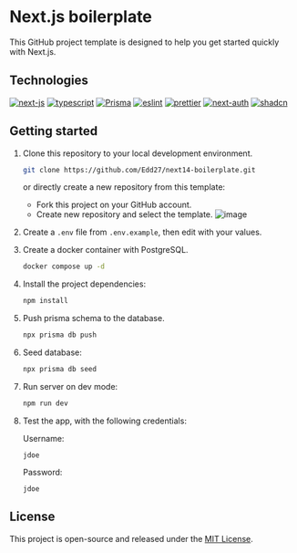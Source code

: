 # Next.js boilerplate

This GitHub project template is designed to help you get started quickly with Next.js.

## Technologies

[![next-js](https://img.shields.io/badge/next.js-000?style=for-the-badge&logo=next.js&logoColor=fff)](https://nextjs.org/)
[![typescript](https://img.shields.io/badge/typescript-2C6FBB?style=for-the-badge&logo=typescript&logoColor=FFF)](https://www.typescriptlang.org/)
[![Prisma](https://img.shields.io/badge/prisma-4F60CE?style=for-the-badge&logo=prisma&logoColor=FFF)](https://www.prisma.io/)
[![eslint](https://img.shields.io/badge/eslint-4133B7?style=for-the-badge&logo=eslint&logoColor=FFF)](https://eslint.org/)
[![prettier](https://img.shields.io/badge/prettier-F6B249?style=for-the-badge&logo=prettier&logoColor=000)](https://prettier.io/)
[![next-auth](https://img.shields.io/badge/next%20auth-1687FB?style=for-the-badge&logo=next.js&logoColor=FF5C01)](https://next-auth.js.org/)
[![shadcn](https://img.shields.io/badge/shadcn%20ui-000?style=for-the-badge&logo=shadcnui&logoColor=fff)](https://ui.shadcn.com/docs/components/accordion)

## Getting started

1. Clone this repository to your local development environment.

   ```bash
   git clone https://github.com/Edd27/next14-boilerplate.git
   ```

   or directly create a new repository from this template:

   - Fork this project on your GitHub account.
   - Create new repository and select the template.
     ![image](https://github.com/Edd27/next14-boilerplate/assets/50682699/6d421b61-53e1-40ab-b8fc-0fccd9229467)

2. Create a `.env` file from `.env.example`, then edit with your values.
3. Create a docker container with PostgreSQL.
   ```bash
   docker compose up -d
   ```
4. Install the project dependencies:
   ```bash
   npm install
   ```
5. Push prisma schema to the database.
   ```bash
   npx prisma db push
   ```
6. Seed database:
   ```bash
   npx prisma db seed
   ```
7. Run server on dev mode:
   ```bash
   npm run dev
   ```
8. Test the app, with the following credentials:

   Username:

   ```
   jdoe
   ```

   Password:

   ```
   jdoe
   ```

## License

This project is open-source and released under the [MIT License](https://choosealicense.com/licenses/mit/).
